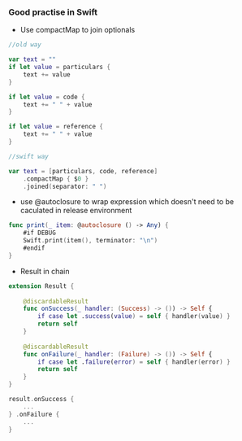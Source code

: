 ### Good practise in Swift

* Use compactMap to join optionals

```swift
//old way

var text = ""
if let value = particulars {
    text += value
}

if let value = code {
    text += " " + value
}

if let value = reference {
    text += " " + value
}
```

```swift
//swift way

var text = [particulars, code, reference]
    .compactMap { $0 }
    .joined(separator: " ")

```

* use @autoclosure to wrap expression which doesn't need to be caculated in release environment

```swift
func print(_ item: @autoclosure () -> Any) {
    #if DEBUG
    Swift.print(item(), terminator: "\n")
    #endif
}
```

* Result in chain

```swift
extension Result {
    
    @discardableResult
    func onSuccess(_ handler: (Success) -> ()) -> Self {
        if case let .success(value) = self { handler(value) }
        return self
    }
    
    @discardableResult
    func onFailure(_ handler: (Failure) -> ()) -> Self {
        if case let .failure(error) = self { handler(error) }
        return self
    }
}
```

```swift
result.onSuccess {
    ...
} .onFailure {
    ...
}
```

